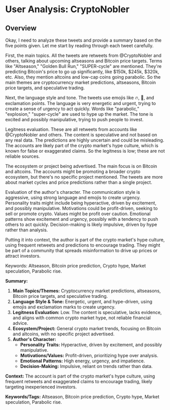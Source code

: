 # User Analysis: CryptoNobler

## Overview

<think>
Okay, I need to analyze these tweets and provide a summary based on the five points given. Let me start by reading through each tweet carefully.

First, the main topics. All the tweets are retweets from @CryptoNobler and others, talking about upcoming altseasons and Bitcoin price targets. Terms like "Altseason," "Golden Bull Run," "SUPER-cycle" are mentioned. They're predicting Bitcoin's price to go up significantly, like $150k, $245k, $320k, etc. Also, they mention altcoins and low-cap coins going parabolic. So the main themes are cryptocurrency market predictions, altseasons, Bitcoin price targets, and speculative trading.

Next, the language style and tone. The tweets use emojis like 🔥, 🚀, and exclamation points. The language is very energetic and urgent, trying to create a sense of urgency to act quickly. Words like "parabolic," "explosion," "super-cycle" are used to hype up the market. The tone is excited and possibly manipulative, trying to push people to invest.

Legitness evaluation. These are all retweets from accounts like @CryptoNobler and others. The content is speculative and not based on any real data. The predictions are highly uncertain and could be misleading. The accounts are likely part of the crypto market's hype culture, which is known for false or exaggerated claims. So the legitness is low; these are not reliable sources.

The ecosystem or project being advertised. The main focus is on Bitcoin and altcoins. The accounts might be promoting a broader crypto ecosystem, but there's no specific project mentioned. The tweets are more about market cycles and price predictions rather than a single project.

Evaluation of the author's character. The communication style is aggressive, using strong language and emojis to create urgency. Personality traits might include being hyperactive, driven by excitement, and possibly manipulative. Motivations could be profit-driven, seeking to sell or promote crypto. Values might be profit over caution. Emotional patterns show excitement and urgency, possibly with a tendency to push others to act quickly. Decision-making is likely impulsive, driven by hype rather than analysis.

Putting it into context, the author is part of the crypto market's hype culture, using frequent retweets and predictions to encourage trading. They might be part of a community that spreads misinformation to drive up prices or attract investors.

Keywords: Altseason, Bitcoin price prediction, Crypto hype, Market speculation, Parabolic rise.
</think>

**Summary:**  
1. **Main Topics/Themes:** Cryptocurrency market predictions, altseasons, Bitcoin price targets, and speculative trading.  
2. **Language Style & Tone:** Energetic, urgent, and hype-driven, using emojis and exclamation marks to create urgency.  
3. **Legitness Evaluation:** Low. The content is speculative, lacks evidence, and aligns with common crypto market hype, not reliable financial advice.  
4. **Ecosystem/Project:** General crypto market trends, focusing on Bitcoin and altcoins, with no specific project advertised.  
5. **Author's Character:**  
   - **Personality Traits:** Hyperactive, driven by excitement, and possibly manipulative.  
   - **Motivations/Values:** Profit-driven, prioritizing hype over analysis.  
   - **Emotional Patterns:** High energy, urgency, and impatience.  
   - **Decision-Making:** Impulsive, reliant on trends rather than data.  

**Context:** The account is part of the crypto market's hype culture, using frequent retweets and exaggerated claims to encourage trading, likely targeting inexperienced investors.  

**Keywords/Tags:** Altseason, Bitcoin price prediction, Crypto hype, Market speculation, Parabolic rise.